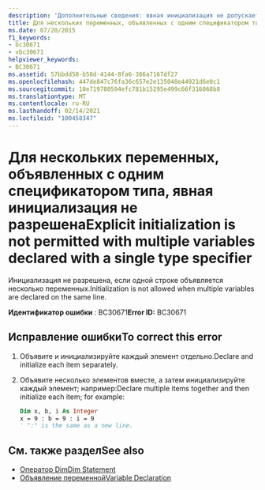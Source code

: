 ```yaml
---
description: 'Дополнительные сведения: явная инициализация не допускается с несколькими переменными, объявленными с одним описателем типа'
title: Для нескольких переменных, объявленных с одним спецификатором типа, явная инициализация не разрешена
ms.date: 07/20/2015
f1_keywords:
- bc30671
- vbc30671
helpviewer_keywords:
- BC30671
ms.assetid: 57bbdd58-b58d-4144-8fa6-366a7167df27
ms.openlocfilehash: 447de847c76fa36c657e2e135048e44921d6e0c1
ms.sourcegitcommit: 10e719780594efc781b15295e499c66f316068b8
ms.translationtype: MT
ms.contentlocale: ru-RU
ms.lasthandoff: 02/14/2021
ms.locfileid: "100458347"
---
```

# <a name="explicit-initialization-is-not-permitted-with-multiple-variables-declared-with-a-single-type-specifier"></a><span data-ttu-id="71a3f-103">Для нескольких переменных, объявленных с одним спецификатором типа, явная инициализация не разрешена</span><span class="sxs-lookup"><span data-stu-id="71a3f-103">Explicit initialization is not permitted with multiple variables declared with a single type specifier</span></span>

<span data-ttu-id="71a3f-104">Инициализация не разрешена, если одной строке объявляется несколько переменных.</span><span class="sxs-lookup"><span data-stu-id="71a3f-104">Initialization is not allowed when multiple variables are declared on the same line.</span></span>

<span data-ttu-id="71a3f-105">**Идентификатор ошибки** : BC30671</span><span class="sxs-lookup"><span data-stu-id="71a3f-105">**Error ID:** BC30671</span></span>

## <a name="to-correct-this-error"></a><span data-ttu-id="71a3f-106">Исправление ошибки</span><span class="sxs-lookup"><span data-stu-id="71a3f-106">To correct this error</span></span>

1. <span data-ttu-id="71a3f-107">Объявите и инициализируйте каждый элемент отдельно.</span><span class="sxs-lookup"><span data-stu-id="71a3f-107">Declare and initialize each item separately.</span></span>

2. <span data-ttu-id="71a3f-108">Объявите несколько элементов вместе, а затем инициализируйте каждый элемент; например:</span><span class="sxs-lookup"><span data-stu-id="71a3f-108">Declare multiple items together and then initialize each item; for example:</span></span>

    ```vb
    Dim x, b, i As Integer
    x = 9 : b = 9 : i = 9
    ' ":" is the same as a new line.
    ```

## <a name="see-also"></a><span data-ttu-id="71a3f-109">См. также раздел</span><span class="sxs-lookup"><span data-stu-id="71a3f-109">See also</span></span>

- [<span data-ttu-id="71a3f-110">Оператор Dim</span><span class="sxs-lookup"><span data-stu-id="71a3f-110">Dim Statement</span></span>](../language-reference/statements/dim-statement.md)
- [<span data-ttu-id="71a3f-111">Объявление переменной</span><span class="sxs-lookup"><span data-stu-id="71a3f-111">Variable Declaration</span></span>](../programming-guide/language-features/variables/variable-declaration.md)
